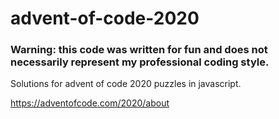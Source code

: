 # advent-of-code-2020

### Warning: this code was written for fun and does not necessarily represent my professional coding style.

Solutions for advent of code 2020 puzzles in javascript. 

https://adventofcode.com/2020/about
